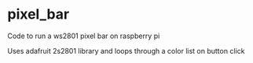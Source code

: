 # pixel_bar
Code to run a ws2801 pixel bar on raspberry pi

Uses adafruit 2s2801 library and loops through a color list on button click
